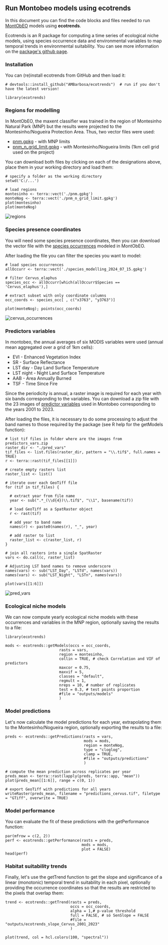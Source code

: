 ## Run Montobeo models using ecotrends

In this document you can find the code blocks and files needed to run <a href="https://montobeo.wordpress.com/">MontObEO</a> models using **ecotrends**.

Ecotrends is an R package for computing a time series of ecological niche models, using species occurrence data and environmental variables to map temporal trends in environmental suitability. You can see more information on the <a href="https://github.com/AMBarbosa/ecotrends">package's github page</a>.


### Installation

You can (re)install ecotrends from GitHub and then load it:

```
# devtools::install_github("AMBarbosa/ecotrends")  # run if you don't have the latest version!

library(ecotrends)
```

### Regions for modelling

In MontObEO, the maxent classifier was trained in the region of Montesinho Natural Park (MNP) but the results were projected to the Montesinho/Nogueira Protection Area. Thus, two vector files were used:
- <a href="https://drive.google.com/uc?export=download&id=1uuUxtpfjJlTDW4gPKLpz101U6L1yh8cz">pnm.gpkg</a> - with MNP limits
- <a href="https://drive.google.com/uc?export=download&id=1HhLo7iJdTVH259e66YIArJokbyGWQgzP">pnm_n_grid_limit.gpkg</a> - with Montesinho/Nogueira limits (1km cell grid used on the project)

You can download both files by clicking on each of the designations above, place them in your working directory and load them:

```
# specify a folder as the working directory
setwd('C:/...')

# load regions
montesinho <- terra::vect('./pnm.gpkg')
monteNog <- terra::vect('./pnm_n_grid_limit.gpkg')
plot(montesinho)
plot(monteNog)
```
![regions](https://github.com/user-attachments/assets/8a30aa32-81d6-4711-a6e9-2042a61e3744)


### Species presence coordinates

You will need some species presence coordinates, then you can download the vector file with the <a href="https://drive.google.com/uc?export=download&id=1ohSr_InDlzXThOP3GuJrV5B14aYqv73I">species occurrences</a> modeled in MontObEO.

After loading the file you can filter the species you want to model:

```
# load species occurrences
allOccurr <- terra::vect('./species_modelling_2024_07_15.gpkg')

# filter Cervus_elaphus
species_occ <- allOccurr[which(allOccurr$Species == 'Cervus_elaphus'),]

# extract subset with only coordinate columns
occ_coords <- species_occ[ , c("x3763", "y3763")]

plot(monteNog); points(occ_coords)
```
![cervus_occurrences](https://github.com/user-attachments/assets/990bd681-b791-4f0b-816e-4023a6f4c195)


### Predictors variables

In montobeo, the annual averages of six MODIS variables were used (annual mean aggregated over a grid of 1km cells):
- EVI	- Enhanced Vegetation Index
- SR - Surface Reflectance
- LST day -	Day Land Surface Temperature
- LST night -	Night Land Surface Temperature
- AAB	- Area Annually Burned
- TSF	- Time Since Fire

Since the periodicity is annual, a raster image is required for each year with six bands corresponding to the variables. You can download a zip file with the 23 images of <a href="https://drive.google.com/uc?export=download&id=1PcnfVH89t09LbvTYY2exqGor9JQbZSu4">predictor variables</a> used in Montobeo corresponding to the years 2001 to 2023.

After loading the files, it is necessary to do some processing to adjust the band names to those required by the package (see R help for the getModels function):

```
# list tif files in folder where are the images from predictors_vars.zip
raster_dir <- "./pred_vars"
tif_files <- list.files(raster_dir, pattern = "\\.tif$", full.names = TRUE)
r <- terra::rast(tif_files[[1]])

# create empty rasters list
raster_list <- list()

# iterate over each GeoTiff file
for (tif in tif_files) {
  
  # extract year from file name
  year <- sub(".*_(\\d{4})\\.tif$", "\\1", basename(tif))
  
  # load GeoTiff as a SpatRaster object
  r <- rast(tif)
  
  # add year to band name
  names(r) <- paste0(names(r), "_", year)
  
  # add raster to list
  raster_list <- c(raster_list, r)
}

# join all rasters into a single SpatRaster
vars <- do.call(c, raster_list)

# Adjusting LST band names to remove underscore
names(vars) <- sub("LST_Day", "LSTd", names(vars))
names(vars) <- sub("LST_Night", "LSTn", names(vars))

plot(vars[[1:6]])
```
![pred_vars](https://github.com/user-attachments/assets/3fb6ba67-1ecb-4b87-8d6e-8e093cb9d9af)


### Ecological niche models

We can now compute yearly ecological niche models with these occurrences and variables in the MNP region, optionally saving the results to a file:

```
library(ecotrends)

mods <- ecotrends::getModels(occs = occ_coords, 
                        rasts = vars,
                        region = montesinho,
                        collin = TRUE, # check Correlation and VIF of predictors
                        maxcor = 0.75,
                        maxvif = 5,
                        classes = "default", 
                        regmult = 1,
                        nreps = 10, # number of replicates
                        test = 0.3, # test points proportion
                        #file = "outputs/models"
                        )
```


### Model predictions

Let's now calculate the model predictions for each year, extrapolating them to the Montesinho/Nogueira region, optionally exporting the results to a file:

```
preds <- ecotrends::getPredictions(rasts = vars, 
                                   mods = mods, 
                                   region = monteNog,
                                   type = "cloglog",
                                   clamp = TRUE,
                                   #file = "outputs/predictions"
                                   )

# compute the mean prediction across replicates per year
preds_mean <- terra::rast(lapply(preds, terra::app, "mean"))
plot(preds_mean[[1:6]], range = c(0, 1))

# export GeoTiff with predictions for all years
writeRaster(preds_mean, filename = "predictions_cervus.tif", filetype = "GTiff", overwrite = TRUE)
```

### Model performance

You can evaluate the fit of these predictions with the getPerformance function:

```
par(mfrow = c(2, 2))
perf <- ecotrends::getPerformance(rasts = preds,
                                  mods = mods,
                                  plot = FALSE)
head(perf)
```

### Habitat suitability trends

Finally, let's use the getTrend function to get the slope and significance of a linear (monotonic) temporal trend in suitability in each pixel, optionally providing the occurrence coordinates so that the results are restricted to the pixels that overlap them:

```
trend <- ecotrends::getTrend(rasts = preds,
                             occs = occ_coords,
                             alpha = 1,# p-value threshold
                             full = FALSE, # só SenSlope = FALSE
                             #file = "outputs/ecotrends_slope_Cervus_2001_2023"
                             )

plot(trend, col = hcl.colors(100, "spectral"))
```
